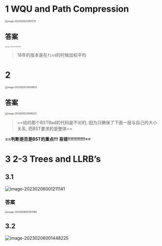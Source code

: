 # 1 WQU and Path Compression

<img src="C:\Users\weiziheng\AppData\Roaming\Typora\typora-user-images\image-20230205233611775.png" alt="image-20230205233611775" style="zoom:50%;" />

## 答案

<img src="C:\Users\weiziheng\AppData\Roaming\Typora\typora-user-images\image-20230205235410046.png" alt="image-20230205235410046" style="zoom:25%;" />

> 18年的版本是在`find`的时候加权平均

# 2

<img src="C:\Users\weiziheng\AppData\Roaming\Typora\typora-user-images\image-20230205235528622.png" alt="image-20230205235528622" style="zoom:50%;" />

## 答案

<img src="C:\Users\weiziheng\AppData\Roaming\Typora\typora-user-images\image-20230205235818222.png" alt="image-20230205235818222" style="zoom: 50%;" />

> ==给的那个BSTBad的代码是不对的, 因为只确保了下面一层与自己的大小关系, 而BST要求的是整体==

**==判断是否是BST的重点!!! 易错!!!!!!!!!!!!==**

# 3 2-3 Trees and LLRB’s

## 3.1

![image-20230206001211141](C:\Users\weiziheng\AppData\Roaming\Typora\typora-user-images\image-20230206001211141.png)

### 答案

<img src="C:\Users\weiziheng\AppData\Roaming\Typora\typora-user-images\image-20230206001357069.png" alt="image-20230206001357069" style="zoom:50%;" />

## 3.2

![image-20230206001448225](C:\Users\weiziheng\AppData\Roaming\Typora\typora-user-images\image-20230206001448225.png)
